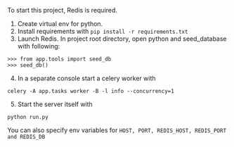 To start this project, Redis is required.
1. Create virtual env for python.
2. Install requirements with ```pip install -r requirements.txt```
3. Launch Redis. In project root directory, open python and seed_database with following:
```
>>> from app.tools import seed_db
>>> seed_db()
```
4. In a separate console start a celery worker with 
```
celery -A app.tasks worker -B -l info --concurrency=1
```
5. Start the server itself with 
```
python run.py
```

You can also specify env variables for 
```HOST, PORT, REDIS_HOST, REDIS_PORT and REDIS_DB```